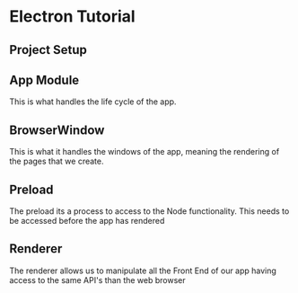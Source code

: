 # Electron Tutorial

## Project Setup

## App Module

This is what handles the life cycle of the app.

## BrowserWindow

This is what it handles the windows of the app, meaning the rendering of the pages that we create.

## Preload

The preload its a process to access to the Node functionality.
This needs to be accessed before the app has rendered

## Renderer

The renderer allows us to manipulate all the Front End of our app having access to the same API's than the web browser
